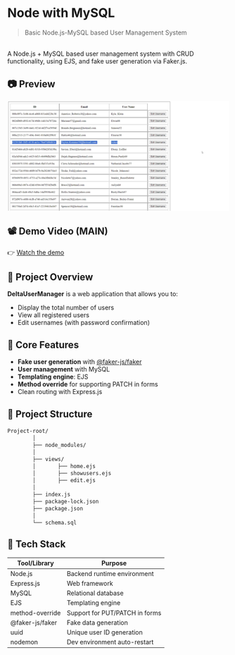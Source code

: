 # Node with MySQL
>Basic Node.js-MySQL based User Management System
<br>
A Node.js + MySQL based user management system with CRUD functionality, using EJS, and fake user generation via Faker.js.

## 📷 Preview

![Node with MySQL](https://github.com/Priyash-Das/Photos/blob/main/Basic%20NodeJS%20%26%20MySQL%20based%20user%20management%20system.png)

## 📽️ Demo Video (MAIN)

👉 [Watch the demo](https://github.com/Priyash-Das/Photos/blob/main/Basic%20Node.js%20%2B%20MySQL%20based%20user%20management%20system.mkv)

## 🚀 Project Overview

**DeltaUserManager** is a web application that allows you to:
- Display the total number of users
- View all registered users
- Edit usernames (with password confirmation)

## 🧠 Core Features

- **Fake user generation** with [@faker-js/faker](https://www.npmjs.com/package/@faker-js/faker)
- **User management** with MySQL
- **Templating engine**: EJS
- **Method override** for supporting PATCH in forms
- Clean routing with Express.js

## 📁 Project Structure

```
Project-root/
        │
        ├── node_modules/
        │
        ├── views/
        │       ├── home.ejs
        │       ├── showusers.ejs
        │       ├── edit.ejs
        │
        ├── index.js
        ├── package-lock.json
        ├── package.json
        │
        └── schema.sql
```

## 🔧 Tech Stack

| Tool/Library         | Purpose                                |
|----------------------|----------------------------------------|
| Node.js              | Backend runtime environment            |
| Express.js           | Web framework                          |
| MySQL                | Relational database                    |
| EJS                  | Templating engine                      |
| method-override      | Support for PUT/PATCH in forms         |
| @faker-js/faker      | Fake data generation                   |
| uuid                 | Unique user ID generation              |
| nodemon              | Dev environment auto-restart           |
